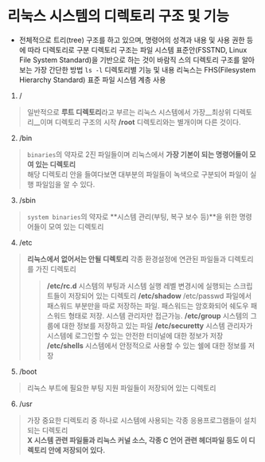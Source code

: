 # 리눅스 시스템의 디렉토리 구조 및 기능
- 전체적으로 트리(tree) 구조를 하고 있으며, 명령어의 성격과 내용 및 사용 권한 등에 따라 디렉토리로 구분
디렉토리 구조는 파일 시스템 표준안(FSSTND, Linux File System Standard)을 기반으로 하는 것이 바람직
스의 디렉토리 구조를 알아보는 가장 간단한 방법 `ls -l`
디렉토리별 기능 및 내용
리눅스는 FHS(Filesystem Hierarchy Standard) 표준 파일 시스템 계층 사용 

1. /
> 일반적으로 **루트 디렉토리**라고 부르는 리눅스 시스템에서 가장__최상위 디렉토리__이며 디렉토리 구조의 시작
**/root** 디렉토리와는 별개이며 다른 것이다.

2. /bin
> `binaries`의 약자로 2진 파일들이며 리눅스에서 **가장 기본이 되는 명령어들이 모여 있는 디렉토리**  
해당 디렉토리 안을 들여다보면 대부분의 파일들이 녹색으로 구분되어 파일이 실행 파일임을 알 수 있다.

3. /sbin
>  `system binaries`의 약자로 **시스템 관리(부팅, 복구 보수 등)**을 위한 명령어들이 모여 있는 디렉토리

4. /etc
> **리눅스에서 없어서는 안될 디렉토리** 각종 환경설정에 연관된 파일들과 디렉토리를 가진 디렉토리
>> **/etc/rc.d** 시스템의 부팅과 시스템 실행 레벨 변경시에 실행되는 스크립트들이 저장되어 있는 디렉토리
>> **/etc/shadow** /etc/passwd 파일에서 패스워드 부분만을 따로 저장하는 파일. 패스워드는 암호화되어 쉐도우 패스워드 형태로 저장. 시스템 관리자만 접근가능.
>> **/etc/group** 시스템의 그룹에 대한 정보를 저장하고 있는 파일
>> **/etc/securetty** 시스템 관리자가 시스템에 로그인할 수 있는 안전한 터미널에 대한 정보가 저장
>> **/etc/shells** 시스템에서 안정적으로 사용할 수 있는 쉘에 대한 정보를 저장

5. /boot
> 리눅스 부트에 필요한 부팅 지원 파일들이 저장되어 있는 디렉토리 

6. /usr
> 가장 중요한 디렉토리 중 하나로 시스템에 사용되는 각종 응용프로그램들이 설치되는 디렉토리  
**X 시스템 관련 파일들과 리눅스 커널 소스, 각종 C 언어 관련 헤더파일 등도 이 디렉토리 안에 저장되어 있다.**
